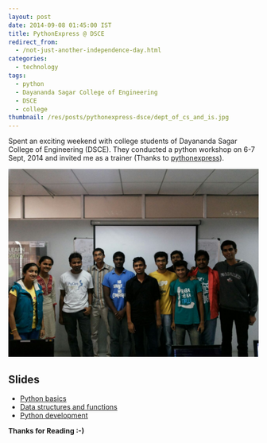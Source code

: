 ```yaml
---
layout: post
date: 2014-09-08 01:45:00 IST
title: PythonExpress @ DSCE
redirect_from:
  - /not-just-another-independence-day.html
categories:
  - technology
tags:
  - python
  - Dayananda Sagar College of Engineering
  - DSCE
  - college
thumbnail: /res/posts/pythonexpress-dsce/dept_of_cs_and_is.jpg
---
```


Spent an exciting weekend with college students of Dayananda Sagar College of Engineering (DSCE). They conducted a python workshop on 6-7 Sept, 2014 and invited me as a trainer (Thanks to [pythonexpress](http://www.pythonexpress.in/)).

![Me with DSCE students](/res/posts/pythonexpress-dsce/group_pic.jpg)

## Slides

* [Python basics](/res/posts/pythonexpress-dsce/slides/python_basics.html)
* [Data structures and functions](/res/posts/pythonexpress-dsce/slides/ds_and_functions.html)
* [Python development](/res/posts/pythonexpress-dsce/slides/python_development.html)

**Thanks for Reading :-)**
